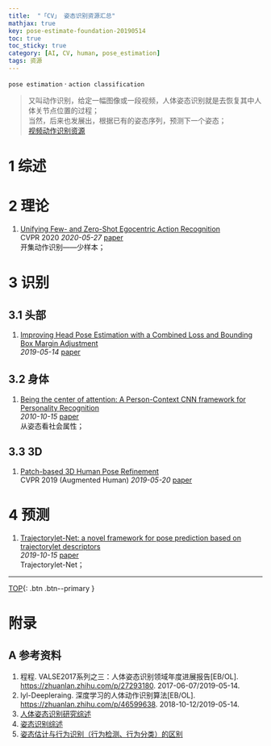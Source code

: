 ```yaml
---
title:  "「CV」 姿态识别资源汇总"
mathjax: true
key: pose-estimate-foundation-20190514
toc: true
toc_sticky: true
category: [AI, CV, human, pose_estimation]
tags: 资源
---
```

<span id='head'></span>
`pose estimation` · `action classification`    

>又叫动作识别，给定一幅图像或一段视频，人体姿态识别就是去恢复其中人体关节点位置的过程；     
当然，后来也发展出，根据已有的姿态序列，预测下一个姿态；       
[视频动作识别资源](/ai/video/video_classification/foundation)     

<!--more-->

# 1 综述  
# 2 理论
1. [Unifying Few- and Zero-Shot Egocentric Action Recognition](http://cn.arxiv.org/abs/2006.11393)  
CVPR 2020 *2020-05-27* [paper](https://arxiv.org/abs/2006.11393)     
开集动作识别——少样本；   

# 3 识别
## 3.1 头部
1. [Improving Head Pose Estimation with a Combined Loss and Bounding Box Margin Adjustment](http://cn.arxiv.org/abs/1905.08609)    
*2019-05-14* [paper](https://arxiv.org/abs/1905.08609)   

## 3.2 身体
1. [Being the center of attention: A Person-Context CNN framework for Personality Recognition](http://cn.arxiv.org/abs/1910.06690)     
*2010-10-15* [paper](https://arxiv.org/abs/1910.06690)    
从姿态看社会属性；    

## 3.3 3D
1. [Patch-based 3D Human Pose Refinement](http://cn.arxiv.org/abs/1905.08231)   
CVPR 2019 (Augmented Human) *2019-05-20* [paper](https://arxiv.org/abs/1905.08231)   


# 4 预测
1. [Trajectorylet-Net: a novel framework for pose prediction based on trajectorylet descriptors](http://cn.arxiv.org/abs/1910.06583)    
*2019-10-15* [paper](https://arxiv.org/abs/1910.06583)    
Trajectorylet-Net；    

-------------------  
[TOP](#head){: .btn .btn--primary }



# 附录
## A 参考资料
1. 程程. VALSE2017系列之三：人体姿态识别领域年度进展报告[EB/OL]. <https://zhuanlan.zhihu.com/p/27293180>. 2017-06-07/2019-05-14.   
1. lyl-Deepleraing. 深度学习的人体动作识别算法[EB/OL]. <https://zhuanlan.zhihu.com/p/46599638>. 2018-10-12/2019-05-14.   
1. [人体姿态识别研究综述](https://blog.csdn.net/qq_38522972/article/details/82953477)    
1. [姿态识别综述](https://zhuanlan.zhihu.com/p/71565880)    
1. [姿态估计与行为识别（行为检测、行为分类）的区别](https://blog.csdn.net/qq_28301007/article/details/103096381)   
